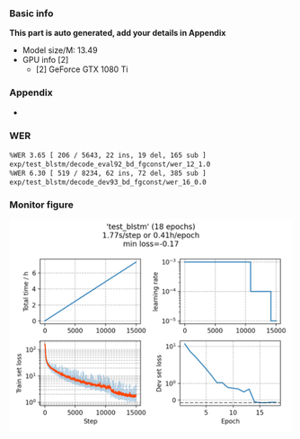 ### Basic info

**This part is auto generated, add your details in Appendix**

* Model size/M: 13.49
* GPU info \[2\]
  * \[2\] GeForce GTX 1080 Ti

### Appendix

* 

### WER
```
%WER 3.65 [ 206 / 5643, 22 ins, 19 del, 165 sub ] exp/test_blstm/decode_eval92_bd_fgconst/wer_12_1.0
%WER 6.30 [ 519 / 8234, 62 ins, 72 del, 385 sub ] exp/test_blstm/decode_dev93_bd_fgconst/wer_16_0.0
```

### Monitor figure
![monitor](./monitor.png)
